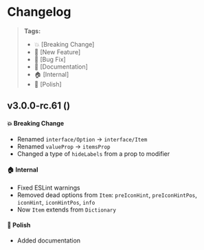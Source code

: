 Changelog
=========

> **Tags:**
> - :boom:       [Breaking Change]
> - :rocket:     [New Feature]
> - :bug:        [Bug Fix]
> - :memo:       [Documentation]
> - :house:      [Internal]
> - :nail_care:  [Polish]

## v3.0.0-rc.61 ()

#### :boom: Breaking Change

* Renamed `interface/Option` -> `interface/Item`
* Renamed `valueProp` -> `itemsProp`
* Changed a type of `hideLabels` from a prop to modifier

#### :house: Internal

* Fixed ESLint warnings
* Removed dead options from `Item`: `preIconHint`, `preIconHintPos`, `iconHint`, `iconHintPos`, `info`
* Now `Item` extends from `Dictionary`

#### :nail_care: Polish

* Added documentation
